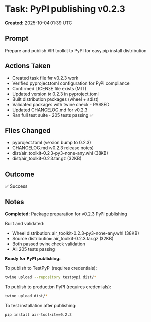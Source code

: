 # Task: PyPI publishing v0.2.3

**Created:** 2025-10-04 01:39 UTC

## Prompt

Prepare and publish AIR toolkit to PyPI for easy pip install distribution

## Actions Taken

- Created task file for v0.2.3 work
- Verified pyproject.toml configuration for PyPI compliance
- Confirmed LICENSE file exists (MIT)
- Updated version to 0.2.3 in pyproject.toml
- Built distribution packages (wheel + sdist)
- Validated packages with twine check - PASSED
- Updated CHANGELOG.md for v0.2.3
- Ran full test suite - 205 tests passing ✅

## Files Changed

- pyproject.toml (version bump to 0.2.3)
- CHANGELOG.md (v0.2.3 release notes)
- dist/air_toolkit-0.2.3-py3-none-any.whl (38KB)
- dist/air_toolkit-0.2.3.tar.gz (32KB)

## Outcome

✅ Success

## Notes

**Completed:** Package preparation for v0.2.3 PyPI publishing

Built and validated:
- Wheel distribution: air_toolkit-0.2.3-py3-none-any.whl (38KB)
- Source distribution: air_toolkit-0.2.3.tar.gz (32KB)
- Both passed twine check validation
- All 205 tests passing

**Ready for PyPI publishing:**

To publish to TestPyPI (requires credentials):
```bash
twine upload --repository testpypi dist/*
```

To publish to production PyPI (requires credentials):
```bash
twine upload dist/*
```

To test installation after publishing:
```bash
pip install air-toolkit==0.2.3
```
